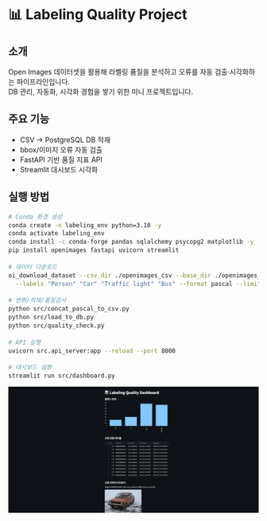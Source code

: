 # 📊 Labeling Quality Project

## 소개

Open Images 데이터셋을 활용해 라벨링 품질을 분석하고 오류를 자동 검출·시각화하는 파이프라인입니다.  
DB 관리, 자동화, 시각화 경험을 쌓기 위한 미니 프로젝트입니다.

## 주요 기능

- CSV → PostgreSQL DB 적재
- bbox/이미지 오류 자동 검출
- FastAPI 기반 품질 지표 API
- Streamlit 대시보드 시각화

## 실행 방법

```bash
# Conda 환경 생성
conda create -n labeling_env python=3.10 -y
conda activate labeling_env
conda install -c conda-forge pandas sqlalchemy psycopg2 matplotlib -y
pip install openimages fastapi uvicorn streamlit

# 데이터 다운로드
oi_download_dataset --csv_dir ./openimages_csv --base_dir ./openimages_data \
  --labels "Person" "Car" "Traffic light" "Bus" --format pascal --limit 200

# 변환/적재/품질검사
python src/concat_pascal_to_csv.py
python src/load_to_db.py
python src/quality_check.py

# API 실행
uvicorn src.api_server:app --reload --port 8000

# 대시보드 실행
streamlit run src/dashboard.py
```

![Streamlit 대쉬보드 이미지](dashboard.png)
